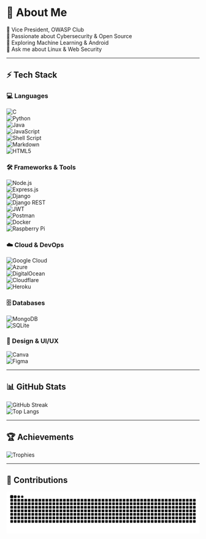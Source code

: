 # 🚀 About Me  
🔹 Vice President, OWASP Club  
🔹 Passionate about Cybersecurity & Open Source  
🔹 Exploring Machine Learning & Android  
🔹 Ask me about Linux & Web Security  

---

## ⚡ Tech Stack  
### 💻 Languages  
![C](https://img.shields.io/badge/C-%2300599C.svg?style=flat&logo=c&logoColor=white)  
![Python](https://img.shields.io/badge/Python-3670A0?style=flat&logo=python&logoColor=ffdd54)  
![Java](https://img.shields.io/badge/Java-%23ED8B00.svg?style=flat&logo=java&logoColor=white)  
![JavaScript](https://img.shields.io/badge/JavaScript-%23323330.svg?style=flat&logo=javascript&logoColor=%23F7DF1E)  
![Shell Script](https://img.shields.io/badge/Shell_Script-%23121011.svg?style=flat&logo=gnu-bash&logoColor=white)  
![Markdown](https://img.shields.io/badge/Markdown-%23000000.svg?style=flat&logo=markdown&logoColor=white)  
![HTML5](https://img.shields.io/badge/HTML5-%23E34F26.svg?style=flat&logo=html5&logoColor=white)  

### 🛠️ Frameworks & Tools  
![Node.js](https://img.shields.io/badge/Node.js-6DA55F?style=flat&logo=node.js&logoColor=white)  
![Express.js](https://img.shields.io/badge/Express.js-%23404d59.svg?style=flat&logo=express&logoColor=%2361DAFB)  
![Django](https://img.shields.io/badge/Django-%23092E20.svg?style=flat&logo=django&logoColor=white)  
![Django REST](https://img.shields.io/badge/Django%20REST-ff1709?style=flat&logo=django&logoColor=white&color=ff1709&labelColor=gray)  
![JWT](https://img.shields.io/badge/JWT-black?style=flat&logo=JSON%20web%20tokens)  
![Postman](https://img.shields.io/badge/Postman-FF6C37?style=flat&logo=postman&logoColor=white)  
![Docker](https://img.shields.io/badge/Docker-%230db7ed.svg?style=flat&logo=docker&logoColor=white)  
![Raspberry Pi](https://img.shields.io/badge/RaspberryPi-C51A4A?style=flat&logo=Raspberry-Pi)  

### ☁️ Cloud & DevOps  
![Google Cloud](https://img.shields.io/badge/Google%20Cloud-%234285F4.svg?style=flat&logo=google-cloud&logoColor=white)  
![Azure](https://img.shields.io/badge/Azure-%230072C6.svg?style=flat&logo=azure-devops&logoColor=white)  
![DigitalOcean](https://img.shields.io/badge/DigitalOcean-%230167ff.svg?style=flat&logo=digitalOcean&logoColor=white)  
![Cloudflare](https://img.shields.io/badge/Cloudflare-F38020?style=flat&logo=Cloudflare&logoColor=white)  
![Heroku](https://img.shields.io/badge/Heroku-%23430098.svg?style=flat&logo=heroku&logoColor=white)  

### 🗄️ Databases  
![MongoDB](https://img.shields.io/badge/MongoDB-%234ea94b.svg?style=flat&logo=mongodb&logoColor=white)  
![SQLite](https://img.shields.io/badge/SQLite-%2307405e.svg?style=flat&logo=sqlite&logoColor=white)  

### 🎨 Design & UI/UX  
![Canva](https://img.shields.io/badge/Canva-%2300C4CC.svg?style=flat&logo=Canva&logoColor=white)  
![Figma](https://img.shields.io/badge/Figma-%23F24E1E.svg?style=flat&logo=figma&logoColor=white)  

---

## 📊 GitHub Stats  
![GitHub Streak](https://github-readme-streak-stats.herokuapp.com/?user=sirius54817&theme=radical&hide_border=true)  
![Top Langs](https://github-readme-stats.vercel.app/api/top-langs/?username=sirius54817&theme=radical&layout=compact&hide_border=true)  

---

## 🏆 Achievements  
![Trophies](https://github-trophies.vercel.app/?username=sirius54817&theme=radical&margin-w=4&no-bg=true)  

---

## 🐍 Contributions  
![Snake animation](https://github.com/solstxce/solstxce/raw/refs/heads/main/github-user-contribution.svg)

